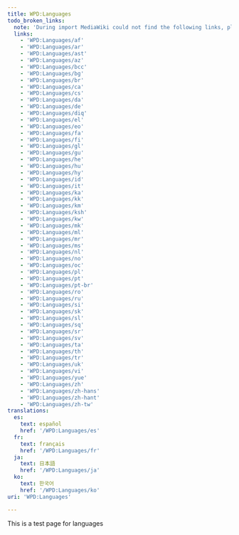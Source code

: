 ```yaml
---
title: WPD:Languages
todo_broken_links:
  note: 'During import MediaWiki could not find the following links, please fix and adjust this list.'
  links:
    - 'WPD:Languages/af'
    - 'WPD:Languages/ar'
    - 'WPD:Languages/ast'
    - 'WPD:Languages/az'
    - 'WPD:Languages/bcc'
    - 'WPD:Languages/bg'
    - 'WPD:Languages/br'
    - 'WPD:Languages/ca'
    - 'WPD:Languages/cs'
    - 'WPD:Languages/da'
    - 'WPD:Languages/de'
    - 'WPD:Languages/diq'
    - 'WPD:Languages/el'
    - 'WPD:Languages/eo'
    - 'WPD:Languages/fa'
    - 'WPD:Languages/fi'
    - 'WPD:Languages/gl'
    - 'WPD:Languages/gu'
    - 'WPD:Languages/he'
    - 'WPD:Languages/hu'
    - 'WPD:Languages/hy'
    - 'WPD:Languages/id'
    - 'WPD:Languages/it'
    - 'WPD:Languages/ka'
    - 'WPD:Languages/kk'
    - 'WPD:Languages/km'
    - 'WPD:Languages/ksh'
    - 'WPD:Languages/kw'
    - 'WPD:Languages/mk'
    - 'WPD:Languages/ml'
    - 'WPD:Languages/mr'
    - 'WPD:Languages/ms'
    - 'WPD:Languages/nl'
    - 'WPD:Languages/no'
    - 'WPD:Languages/oc'
    - 'WPD:Languages/pl'
    - 'WPD:Languages/pt'
    - 'WPD:Languages/pt-br'
    - 'WPD:Languages/ro'
    - 'WPD:Languages/ru'
    - 'WPD:Languages/si'
    - 'WPD:Languages/sk'
    - 'WPD:Languages/sl'
    - 'WPD:Languages/sq'
    - 'WPD:Languages/sr'
    - 'WPD:Languages/sv'
    - 'WPD:Languages/ta'
    - 'WPD:Languages/th'
    - 'WPD:Languages/tr'
    - 'WPD:Languages/uk'
    - 'WPD:Languages/vi'
    - 'WPD:Languages/yue'
    - 'WPD:Languages/zh'
    - 'WPD:Languages/zh-hans'
    - 'WPD:Languages/zh-hant'
    - 'WPD:Languages/zh-tw'
translations:
  es:
    text: español
    href: '/WPD:Languages/es'
  fr:
    text: français
    href: '/WPD:Languages/fr'
  ja:
    text: 日本語
    href: '/WPD:Languages/ja'
  ko:
    text: 한국어
    href: '/WPD:Languages/ko'
uri: 'WPD:Languages'

---
```

This is a test page for languages